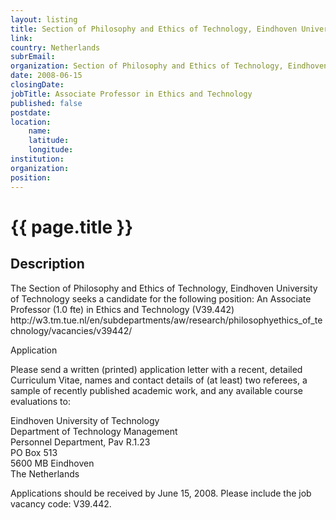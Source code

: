 ```yaml
---
layout: listing
title: Section of Philosophy and Ethics of Technology, Eindhoven University of Technology - Associate Professor in Ethics and Technology
link:
country: Netherlands
subrEmail: 
organization: Section of Philosophy and Ethics of Technology, Eindhoven University of Technology 
date: 2008-06-15
closingDate: 
jobTitle: Associate Professor in Ethics and Technology
published: false
postdate:
location:
	name: 
	latitude: 
	longitude: 
institution: 
organization: 
position: 
--- 
```



# {{ page.title }}

## Description



<p>The Section of Philosophy and Ethics of Technology, Eindhoven
University of Technology seeks a candidate for the following position: An Associate Professor (1.0 fte) in Ethics and Technology (V39.442)
http://w3.tm.tue.nl/en/subdepartments/aw/research/philosophyethics_of_technology/vacancies/v39442/
</p>

<p>Application</p>

<p>

Please send a written (printed) application letter with a recent,
detailed Curriculum Vitae, names and contact details of (at least)
two referees, a sample of recently published academic work, and any
available course evaluations to:
</p>

<p>

Eindhoven University of Technology <br />
Department of Technology Management <br />
Personnel Department, Pav R.1.23 <br />
PO Box 513 <br />
5600 MB Eindhoven <br />
The Netherlands
</p>

<p>

Applications should be received by June 15, 2008. Please include the
job vacancy code: V39.442.
</p>


